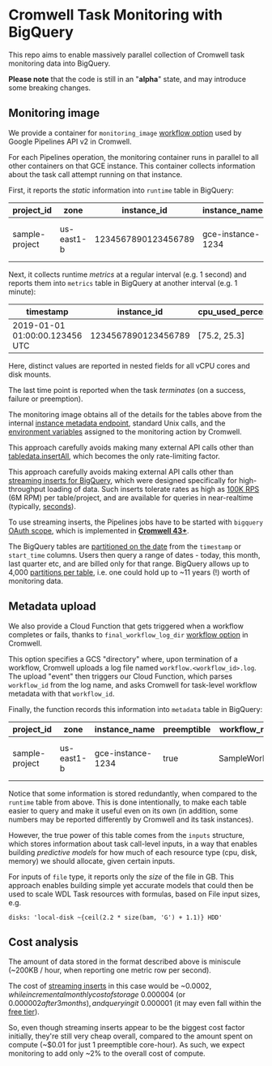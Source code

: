 # Cromwell Task Monitoring with BigQuery

This repo aims to enable massively parallel collection
of Cromwell task monitoring data into BigQuery.

**Please note** that the code is still in an "**alpha**" state,
and may introduce some breaking changes.

## Monitoring image

We provide a container for `monitoring_image`
[workflow option](https://cromwell.readthedocs.io/en/stable/wf_options/Google/)
used by Google Pipelines API v2 in Cromwell.

For each Pipelines operation, the monitoring container
runs in parallel to all other containers on that GCE instance.
This container collects information about
the task call attempt running on that instance.

First, it reports the _static_ information into `runtime` table in BigQuery:

| project_id | zone | instance_id | instance_name | preemptible | workflow_id  | task_call_name | shard | attempt | cpu_count | cpu_platform | mem_total_gb | disk_mounts | disk_total_gb | start_time |
| ------------- | ------------- | ------------- | ------------- | ------------- | ------------- | ------------- | ------------- | ------------- | ------------- | ------------- | ------------- | ------------- | ------------- | ------------- |
| sample-project | us-east1-b | 1234567890123456789 | gce-instance-1234 | true | 11910a69-aaf5-428a-aae0-0b3b41ef396c | Task_Hello | 1 | 2 | 2 | Intel Haswell | 7.5 | [/cromwell_root, /mnt/disk2] | [50.5, 25.2] | 2019-01-01 01:00:00.123456 UTC |

Next, it collects runtime _metrics_ at a regular interval (e.g. 1 second)
and reports them into `metrics` table in BigQuery at another interval (e.g. 1 minute):

| timestamp | instance_id | cpu_used_percent | mem_used_gb | disk_used_gb | disk_read_iops | disk_write_iops |
| ------------- | ------------- | ------------- | ------------- | ------------- | ------------- | ------------- |
| 2019-01-01 01:00:00.123456 UTC | 1234567890123456789 | [75.2, 25.3] | 65.3 | [20.4, 10.2] | [100.5, 50.1] | [200.6, 0.1] |

Here, distinct values are reported in nested fields for all vCPU cores and disk mounts.

The last time point is reported when the task _terminates_ (on a success, failure or preemption).

The monitoring image obtains all of the details for the tables above from the internal
[instance metadata endpoint](https://cloud.google.com/compute/docs/storing-retrieving-metadata),
standard Unix calls, and the
[environment variables](https://github.com/broadinstitute/cromwell/blob/develop/supportedBackends/google/pipelines/v2alpha1/src/main/scala/cromwell/backend/google/pipelines/v2alpha1/api/MonitoringAction.scala)
assigned to the monitoring action by Cromwell.

This approach carefully avoids making many external API calls other than
[tabledata.insertAll](https://cloud.google.com/bigquery/docs/reference/rest/v2/tabledata/insertAll),
which becomes the only rate-limiting factor.

This approach carefully avoids making external API calls other than
[streaming inserts for BigQuery](https://cloud.google.com/bigquery/streaming-data-into-bigquery),
which were designed specifically for high-throughput loading
of data. Such inserts tolerate rates as high as
[100K RPS](https://cloud.google.com/bigquery/quotas#streaming_inserts)
(6M RPM) per table/project, and are available for queries in near-realtime (typically,
[seconds](https://cloud.google.com/bigquery/streaming-data-into-bigquery#dataavailability)).

To use streaming inserts,
the Pipelines jobs have to be started with `bigquery`
[OAuth scope](https://cloud.google.com/bigquery/docs/reference/rest/v2/tabledata/insertAll#authorization-scopes),
which is implemented in [**Cromwell 43+**](https://github.com/broadinstitute/cromwell/releases/tag/43).

The BigQuery tables are [partitioned on the date](https://cloud.google.com/bigquery/docs/querying-partitioned-tables)
from the `timestamp` or `start_time` columns.
Users then query a range of dates -
today, this month, last quarter etc,
and are billed only for that range.
BigQuery allows up to 4,000
[partitions per table](https://cloud.google.com/bigquery/quotas#partitioned_tables),
i.e. one could hold up to ~11 years (!) worth of monitoring data.

## Metadata upload

We also provide a Cloud Function that gets triggered
when a workflow completes or fails, thanks to `final_workflow_log_dir`
[workflow option](https://cromwell.readthedocs.io/en/stable/Logging/#workflow-logs)
in Cromwell.

This option specifies a GCS "directory" where, upon termination of a workflow,
Cromwell uploads a log file named `workflow.<workflow_id>.log`.
The upload "event" then triggers our Cloud Function,
which parses `workflow_id` from the log name,
and asks Cromwell for task-level workflow metadata with that `workflow_id`.

Finally, the function records this information into `metadata` table in BigQuery:

| project_id | zone | instance_name | preemptible | workflow_name | workflow_id | task_call_name | shard | attempt | start_time | end_time | execution_status | cpu_count | mem_total_gb | disk_mounts | disk_total_gb | disk_types | docker_image | inputs.key | inputs.type | inputs.value |
| ------------- | ------------- | ------------- | ------------- | ------------- | ------------- | ------------- | ------------- | ------------- | ------------- | ------------- | ------------- | ------------- | ------------- | ------------- | ------------- | ------------- | ------------- | ------------- | ------------- | ------------- |
| sample-project | us-east1-b | gce-instance-1234 | true | SampleWorkflow | 11910a69-aaf5-428a-aae0-0b3b41ef396c | Task_Hello | 1 | 2 | 2019-01-01 00:01:00.123789 UTC | 2019-01-01 02:00:00.789456 UTC | Done | 2 | 7.5 | [/cromwell_root, /mnt/disk2] | [51, 25] | [HDD, SSD] | example/image@sha256:e3b0c44298fc1c149afbf4c8996fb92427ae41e4649b934ca495991b7852b855 | [bam] | [file] | [23.5] |

Notice that some information is stored redundantly, when compared to the `runtime` table from above.
This is done intentionally, to make each table easier to query and make it useful even on its own
(in addition, some numbers may be reported differently by Cromwell and its task instances).

However, the true power of this table comes from the `inputs` structure,
which stores information about task call-level inputs, in a way that
enables building _predictive models_ for how much of each resource type
(cpu, disk, memory) we should allocate, given certain inputs.

For inputs of `file` type, it reports only the _size_ of the file in GB.
This approach enables building simple yet accurate models that could then
be used to scale WDL Task resources with formulas, based on File input sizes, e.g.
```wdl
disks: 'local-disk ~{ceil(2.2 * size(bam, 'G') + 1.1)} HDD'
```

## Cost analysis

The amount of data stored in the format described above
is miniscule (~200KB / hour, when reporting one metric row per second).

The cost of [streaming inserts](https://cloud.google.com/bigquery/pricing#streaming_pricing)
in this case would be ~$0.0002, while
incremental monthly cost of storage ~$0.000004 (or $0.000002 after 3 months),
and querying it ~$0.000001 (it may even fall within the
[free tier](https://cloud.google.com/bigquery/pricing#free-tier)).

So, even though streaming inserts appear to be the biggest
cost factor initially, they're still very cheap overall,
compared to the amount spent on compute
(~$0.01 for just 1 preemptible core-hour).
As such, we expect monitoring to add only ~2%
to the overall cost of compute.
